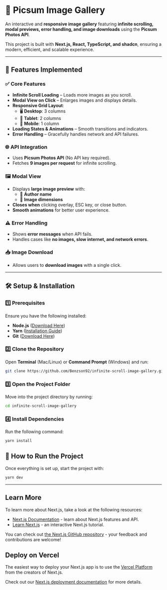 # 📸 Picsum Image Gallery

An interactive and **responsive image gallery** featuring **infinite scrolling, modal previews, error handling, and image downloads** using the **Picsum Photos API**.

This project is built with **Next.js, React, TypeScript, and shadcn**, ensuring a modern, efficient, and scalable experience.

---

## 🚀 Features Implemented

### ✅ **Core Features**
- **Infinite Scroll Loading** – Loads more images as you scroll.
- **Modal View on Click** – Enlarges images and displays details.
- **Responsive Grid Layout**:
  - 🖥️ **Desktop**: 3 columns
  - 📱 **Tablet**: 2 columns
  - 📱 **Mobile**: 1 column
- **Loading States & Animations** – Smooth transitions and indicators.
- **Error Handling** – Gracefully handles network and API failures.

### 🌐 **API Integration**
- Uses **Picsum Photos API** (No API key required).
- Fetches **9 images per request** for infinite scrolling.

### 🖼️ **Modal View**
- Displays **large image preview** with:
  - 📌 **Author name**
  - 📏 **Image dimensions**
- **Closes when** clicking overlay, ESC key, or close button.
- **Smooth animations** for better user experience.

### ⚠️ **Error Handling**
- Shows **error messages** when API fails.
- Handles cases like **no images, slow internet, and network errors**.

### 📥 **Image Download**
- Allows users to **download images** with a single click.

---

## 🛠️ Setup & Installation

### **1️⃣ Prerequisites**
Ensure you have the following installed:

- **Node.js** ([Download Here](https://nodejs.org/))
- **Yarn** ([Installation Guide](https://yarnpkg.com/getting-started/install))
- **Git** ([Download Here](https://git-scm.com/))

### **2️⃣ Clone the Repository**
Open **Terminal** (Mac/Linux) or **Command Prompt** (Windows) and run:

```bash
git clone https://github.com/Benzson92/infinite-scroll-image-gallery.git
```

### **3️⃣ Open the Project Folder**
Move into the project directory by running:

```bash
cd infinite-scroll-image-gallery
```

### **4️⃣ Install Dependencies**
Run the following command:
```bash
yarn install
```

## 🏃 How to Run the Project
Once everything is set up, start the project with:

```bash
yarn dev
```

---

## Learn More

To learn more about Next.js, take a look at the following resources:

- [Next.js Documentation](https://nextjs.org/docs) - learn about Next.js features and API.
- [Learn Next.js](https://nextjs.org/learn-pages-router) - an interactive Next.js tutorial.

You can check out [the Next.js GitHub repository](https://github.com/vercel/next.js) - your feedback and contributions are welcome!

## Deploy on Vercel

The easiest way to deploy your Next.js app is to use the [Vercel Platform](https://vercel.com/new?utm_medium=default-template&filter=next.js&utm_source=create-next-app&utm_campaign=create-next-app-readme) from the creators of Next.js.

Check out our [Next.js deployment documentation](https://nextjs.org/docs/pages/building-your-application/deploying) for more details.
